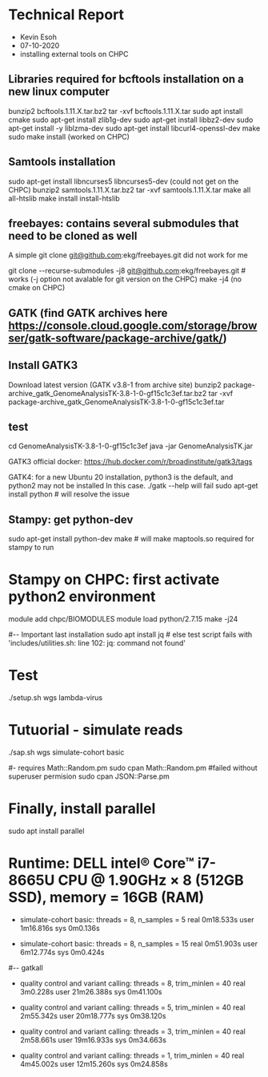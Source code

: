 Technical Report
================

* Kevin Esoh
* 07-10-2020
* installing external tools on CHPC


## Libraries required for bcftools installation on a new linux computer

bunzip2 bcftools.1.11.X.tar.bz2
tar -xvf bcftools.1.11.X.tar
sudo apt install cmake
sudo apt-get install zlib1g-dev 
sudo apt-get install libbz2-dev 
sudo apt-get install -y liblzma-dev
sudo apt-get install libcurl4-openssl-dev
make
sudo make install
(worked on CHPC)

## Samtools installation

sudo apt-get install libncurses5 libncurses5-dev (could not get on the CHPC)
bunzip2 samtools.1.11.X.tar.bz2
tar -xvf samtools.1.11.X.tar
make all all-htslib
make install install-htslib

## freebayes: contains several submodules that need to be cloned as well
A simple git clone git@github.com:ekg/freebayes.git did not work for me

git clone --recurse-submodules -j8 git@github.com:ekg/freebayes.git # works (-j option not avalable for git version on the CHPC)
make -j4 (no cmake on CHPC)

## GATK (find GATK archives here https://console.cloud.google.com/storage/browser/gatk-software/package-archive/gatk/)
## Install GATK3
Download latest version (GATK v3.8-1 from archive site)
bunzip2 package-archive_gatk_GenomeAnalysisTK-3.8-1-0-gf15c1c3ef.tar.bz2
tar -xvf package-archive_gatk_GenomeAnalysisTK-3.8-1-0-gf15c1c3ef.tar

## test
cd GenomeAnalysisTK-3.8-1-0-gf15c1c3ef
java -jar GenomeAnalysisTK.jar

GATK3 official docker: https://hub.docker.com/r/broadinstitute/gatk3/tags

GATK4: for a new Ubuntu 20 installation, python3 is the default, and python2 may not be installed
In this case. ./gatk --help will fail
sudo apt-get install python # will resolve the issue

## Stampy: get python-dev
sudo apt-get install python-dev
make # will make maptools.so required for stampy to run

# Stampy on CHPC: first activate python2 environment
module add chpc/BIOMODULES
module load python/2.7.15
make -j24

#-- Important last installation
sudo apt install jq # else test script fails with 'includes/utilities.sh: line 102: jq: command not found' 

# Test
./setup.sh wgs lambda-virus

# Tutuorial - simulate reads
./sap.sh wgs simulate-cohort basic

#- requires Math::Random.pm
sudo cpan Math::Random.pm #failed without superuser permision
sudo cpan JSON::Parse.pm

# Finally, install parallel
sudo apt install parallel

# Runtime: DELL intel® Core™ i7-8665U CPU @ 1.90GHz × 8 (512GB SSD), memory = 16GB (RAM)

- simulate-cohort basic: threads = 8, n_samples = 5
real	0m18.533s
user	1m16.816s
sys	0m0.136s

- simulate-cohort basic: threads = 8, n_samples = 15
real	0m51.903s
user	6m12.774s
sys	0m0.424s

#-- gatkall
- quality control and variant calling: threads = 8, trim_minlen = 40
real	3m0.228s
user	21m26.388s
sys	0m41.100s

- quality control and variant calling: threads = 5, trim_minlen = 40
real	2m55.342s
user	20m18.777s
sys	0m38.120s

- quality control and variant calling: threads = 3, trim_minlen = 40
real	2m58.661s
user	19m16.933s
sys	0m34.663s

- quality control and variant calling: threads = 1, trim_minlen = 40
real	4m45.002s
user	12m15.260s
sys	0m24.858s

